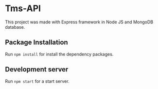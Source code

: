 # Tms-API

This project was made with Express framework in Node JS and MongoDB database.


## Package Installation

Run `npm install` for install the dependency packages. 

## Development server

Run `npm start` for a start server. 
